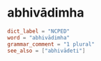 # abhivādimha

``` toml
dict_label = "NCPED"
word = "abhivādimha"
grammar_comment = "1 plural"
see_also = ["abhivādeti"]
```

